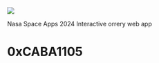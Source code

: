 <img src="https://i.imgur.com/04k9dfY.jpeg">

Nasa Space Apps 2024
Interactive orrery web app
# 0xCABA1105
